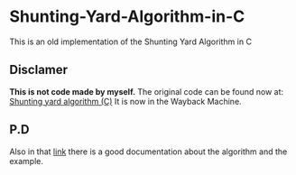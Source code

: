 # Shunting-Yard-Algorithm-in-C
This is an old implementation of the Shunting Yard Algorithm in C

## Disclamer
**This is not code made by myself.**
The original code can be found now at: [Shunting yard algorithm (C)](https://web.archive.org/web/20101228154154/http://en.literateprograms.org/Shunting_yard_algorithm_%28C%29#chunk%20def:shunt_op) 
It is now in the Wayback Machine.

## P.D
Also in that [link](https://web.archive.org/web/20101228154154/http://en.literateprograms.org/Shunting_yard_algorithm_%28C%29#chunk%20def:shunt_op) there is a good documentation about the algorithm and the example.
